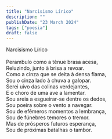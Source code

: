 ```yaml
---
title: "Narcisismo Lírico"
description: ""
publishDate: "23 March 2024"
tags: ["poesia"]
draft: false
---
```


Narcisismo Lírico<br>
<br>
Perambulo como a tênue brasa acesa,<br>
Reluzindo, junto à brisa a revoar.<br>
Como a cinza que se deita à densa flama,<br>
Sou o cinza lado à chuva a galopar.<br>
Serei uivo das colinas verdejantes,<br>
E o choro de uma ave a lamentar.<br>
Sou areia a esgueirar-se dentre os dedos,<br>
Sou poeira sobre o vento a navegar.<br>
Sou de efêmeros momentos a lembrança,<br>
Sou de fúnebres temores o tremor.<br>
Mas de prósperos futuros esperança,<br>
Sou de próximas batalhas o tambor.<br>